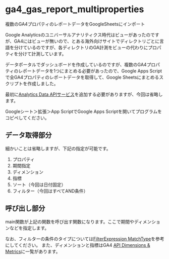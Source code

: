 # ga4_gas_report_multiproperties
複数のGA4プロパティのレポートデータをGoogleSheetsにインポート

Google Analyticsのユニバーサルアナリティクス時代はビューがあったのですが、GA4にはビューが無いので、とある海外向けサイトでディレクトリごとに言語を分けているのですが、各ディレクトリのGA計測をビューの代わりにプロパティを分けて計測しています。

データポータルでダッシュボードを作成しているのですが、複数のGA4プロパティのレポートデータを1つにまとめる必要があったので、Google Apps Scriptで全GA4プロパティのレポートデータを取得して、Google Sheetsにまとめるスクリプトを作成しました。

最初に[Analytics Data APIサービス](https://developers.google.com/apps-script/advanced/analyticsdata)を追加する必要がありますが、今回は省略します。

Googleシート＞拡張＞App ScriptでGoogle Apps Scriptを開いてプログラムをコピペしてください。

## データ取得部分

細かいことは省略しますが、下記の指定が可能です。

1. プロパティ
2. 期間指定
3. ディメンション
4. 指標
5. ソート（今回は日付固定）
6. フィルター（今回はすべてAND条件）

## 呼び出し部分

main関数が上記の関数を呼び出す関数になります。ここで期間やディメンションなどを指定します。

なお、フィルターの条件のタイプについては[FilterExpression MatchType](https://developers.google.com/analytics/devguides/reporting/data/v1/rest/v1beta/FilterExpression#MatchType)を参考にしてください。
また、ディメンションと指標はGA4 [API Dimensions & Metrics](https://developers.google.com/analytics/devguides/reporting/data/v1/api-schema)に一覧があります。
